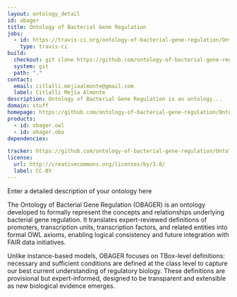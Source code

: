 ```yaml
---
layout: ontology_detail
id: obager
title: Ontology of Bacterial Gene Regulation
jobs:
  - id: https://travis-ci.org/ontology-of-bacterial-gene-regulation/Ontology-Of-Bacterial-Gene-Regulation
    type: travis-ci
build:
  checkout: git clone https://github.com/ontology-of-bacterial-gene-regulation/Ontology-Of-Bacterial-Gene-Regulation.git
  system: git
  path: "."
contact:
  email: citlalli.mejiaalmonte@gmail.com
  label: Citlalli Mejía Almonte
description: Ontology of Bacterial Gene Regulation is an ontology...
domain: stuff
homepage: https://github.com/ontology-of-bacterial-gene-regulation/Ontology-Of-Bacterial-Gene-Regulation
products:
  - id: obager.owl
  - id: obager.obo
dependencies:

tracker: https://github.com/ontology-of-bacterial-gene-regulation/Ontology-Of-Bacterial-Gene-Regulation
license:
  url: http://creativecommons.org/licenses/by/3.0/
  label: CC-BY
---
```


Enter a detailed description of your ontology here

The Ontology of Bacterial Gene Regulation (OBAGER) is an ontology developed to formally represent the concepts and relationships underlying bacterial gene regulation. It translates expert-reviewed definitions of promoters, transcription units, transcription factors, and related entities into formal OWL axioms, enabling logical consistency and future integration with FAIR data initiatives.

Unlike instance-based models, OBAGER focuses on TBox-level definitions: necessary and sufficient conditions are defined at the class level to capture our best current understanding of regulatory biology. These definitions are provisional but expert-informed, designed to be transparent and extensible as new biological evidence emerges.